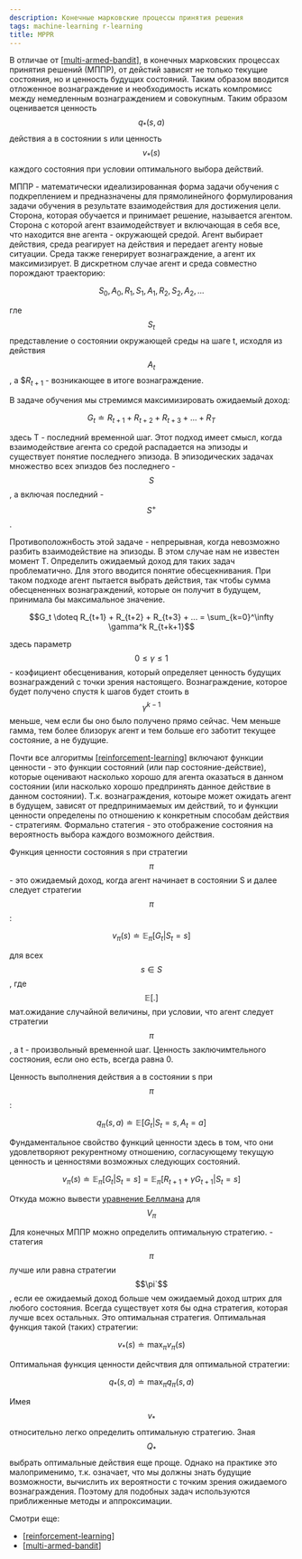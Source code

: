 ```yaml
---
description: Конечные марковские процессы принятия решения
tags: machine-learning r-learning
title: MPPR
---
```

В отличае от [[multi-armed-bandit]], в конечных марковских процессах принятия решений (МППР), от дейстий зависят не только текущие состояния, но и ценность будущих состояний. Таким образом вводится отложенное вознаграждение и необходимость искать компромисс между немедленным вознаграждением и совокупным. Таким образом оценивается ценность $$q_*(s, a)$$ действия a в состоянии s или ценность $$v_*(s)$$ каждого состояния при условии оптимального выбора действий.

МППР - математически идеализированная форма задачи обучения с подкреплением и предназначены для прямолинейного формулирования задачи обучения в результате взаимодействия для достижения цели. Сторона, которая обучается и принимает решение, называется агентом. Сторона с которой агент взаимодействует  и включающая в себя все, что находится вне агента - окружающей средой. Агент выбирает действия, среда реагирует на действия и передает агенту новые ситуации. Среда также генерирует вознаграждение, а агент их максимизирует. В дискретном случае агент и среда совместно порождают траекторию:

$$S_0, A_0, R_1, S_1, A_1, R_2, S_2, A_2,...$$

гле $$S_t$$ представление о состоянии окружающей среды на шаге t, исходля из действия $$A_t$$, а $$R_{t+1}$ - возникающее в итоге вознаграждение.

В задаче обучения мы стремимся максимизировать ожидаемый доход:

$$G_t \doteq R_{t+1} + R_{t+2} + R_{t+3} + ... + R_T$$

здесь T - последний временной шаг. Этот подход имеет смысл, когда взаимодействие агента со средой распадается на эпизоды и существует понятие последнего эпизода. В эпизодических задачах множество всех эпиздов без последнего - $$S$$, а включая последний - $$S^+$$.

Противоположн6ость этой задаче - непрерывная, когда невозможно разбить взаимодействие на эпизоды. В этом случае нам не известен момент T. Определить ожидаемый доход для таких задач проблематично. Для этого вводится понятие обесцекнивания. При таком подходе агент пытается выбрать действия, так чтобы сумма обесцененных вознаграждений, которые он получит в будущем, принимала бы максимальное значение.

$$G_t \doteq R_{t+1} + R_{t+2} + R_{t+3} + ... = \sum_{k=0}^\infty \gamma^k R_{t+k+1}$$

здесь параметр $$0 \leq \gamma \leq 1$$ - коэфициент обесценивания, который определяет ценность будущих вознаграждений с точки зрения настоящего. Вознаграждение, которое будет получено спустя k шагов будет стоить в $$\gamma^{k-1}$$ меньше, чем если бы оно было получено прямо сейчас. Чем меньше гамма, тем более близорук агент и тем больше его заботит текущее состояние, а не будущие.

Почти все алгоритмы [[reinforcement-learning]] включают функции ценности - это функции состояний (или пар состояние-действие), которые оценивают насколько хорошо для агента оказаться в данном состоянии (или насколько хорошо предпринять данное действие в данном состоянии). Т.к. вознаграждения, котоыре может ожидать агент в будущем, зависят от предпринимаемых им действий, то и функции ценности определены по отношению к конкретным способам действия - стратегиям. Формально статегия - это отображение состояния на вероятность выбора каждого возможного действия.

Функция ценности состояния s при стратегии $$\pi$$ - это ожидаемый доход, когда агент начинает в состоянии S и далее следует стратегии $$\pi$$:

$$v_{\pi}(s) \doteq \mathbb{E}_{\pi} [G_t|S_t=s]$$

для всех $$s \in S$$, где $$\mathbb{E}[.]$$ мат.ожидание случайной величины, при условии, что агент следует стратегии $$\pi$$, а t - произвольный временной шаг. Ценность заключимтельного состяония, если оно есть, всегда равна 0.

Ценность выполнения действия a в состоянии s при $$\pi$$:

$$q_{\pi}(s, a) \doteq \mathbb{E}[G_t|S_t=s, A_t=a]$$

Фундаментальное свойство функций ценности здесь в том, что они удовлетворяют рекурентному отношению, согласующему текущую ценность и ценностями возможных следующих состояний.

$$v_{\pi}(s) \doteq \mathbb{E}_{\pi} [G_t|S_t=s] = \mathbb{E}_{\pi} [R_{t+1} + \gamma G_{t+1}|S_t=s]$$

Откуда можно вывести [уравнение Беллмана](https://en.wikipedia.org/wiki/Bellman_equation) для $$V_{\pi}$$

Для конечных МППР можно определить оптимальную стратегию. - статегия $$\pi$$ лучше или равна стратегии $$\pi`$$, если ее ожидаемый доход больше чем ожидаемый доход штрих для любого состояния. Всегда существует хотя бы одна стратегия, которая лучше всех остальных. Это оптимальная стратегия. Оптимальная функция такой (таких) стратегии:

$$v_*(s) \doteq \max_{\pi} v_{\pi}(s)$$

Оптимальная функция ценности дейсчтвия для оптимальной стратегии:

$$q_*(s, a) \doteq \max_{\pi} q_{\pi}(s, a)$$

Имея $$v_*$$ относительно легко определить оптимальную стратегию. Зная $$Q_*$$ выбрать оптимальные действия еще проще. Однако на практике это малоприменимо, т.к. означает, что мы должны знать будущие возможности, вычислить их вероятности с точким зрения ожидаемого вознаграждения. Поэтому для подобных задач используются приближенные методы и аппроксимации.

Смотри еще:

- [[reinforcement-learning]]
- [[multi-armed-bandit]]

[//begin]: # "Autogenerated link references for markdown compatibility"
[reinforcement-learning]: ../lists/reinforcement-learning "Reinforcement learning"
[//end]: # "Autogenerated link references"
[//begin]: # "Autogenerated link references for markdown compatibility"
[multi-armed-bandit]: multi-armed-bandit "Multy armed bandits"
[reinforcement-learning]: ../lists/reinforcement-learning "Reinforcement learning"
[reinforcement-learning]: ../lists/reinforcement-learning "Reinforcement learning"
[multi-armed-bandit]: multi-armed-bandit "Multy armed bandits"
[//end]: # "Autogenerated link references"
